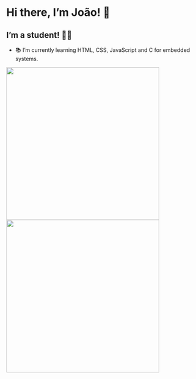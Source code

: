 # Hi there, I’m João! 👋
## I’m a student! 🐱‍👤

- 📚 I’m currently learning HTML, CSS, JavaScript and C for embedded systems.

<a href="https://github.com/joaoschumacher/github-readme-stats">
<img  align="left"  width="400px" src="https://github-readme-stats.vercel.app/api?username=joaoschumacher&show_icons=true&theme=tokyonight"/>
</a>
<a href="https://github.com/joaoschumacher/github-readme-stats">
<img  align="left"  width="400px" src="https://github-readme-stats.vercel.app/api/top-langs/?username=joaoschumacher&layout=compact&theme=tokyonight"/>
</a>
